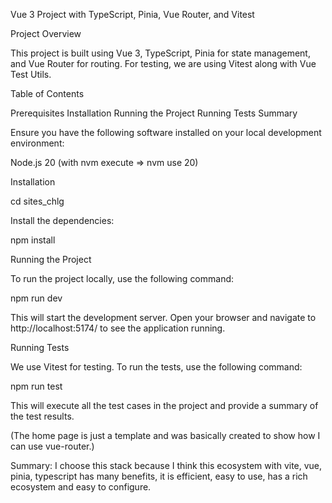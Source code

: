 Vue 3 Project with TypeScript, Pinia, Vue Router, and Vitest

Project Overview

This project is built using Vue 3, TypeScript, Pinia for state management, and Vue Router for routing. For testing, we are using Vitest along with Vue Test Utils.

Table of Contents

Prerequisites
Installation
Running the Project
Running Tests
Summary

Ensure you have the following software installed on your local development environment:

Node.js 20
(with nvm execute => nvm use 20)

Installation

cd sites_chlg

Install the dependencies:

npm install

Running the Project

To run the project locally, use the following command:

npm run dev

This will start the development server. Open your browser and navigate to http://localhost:5174/ to see the application running.

Running Tests

We use Vitest for testing. To run the tests, use the following command:

npm run test

This will execute all the test cases in the project and provide a summary of the test results.

(The home page is just a template and was basically created to show how I can use vue-router.)

Summary:
I choose this stack because I think this ecosystem with vite, vue, pinia, typescript has many benefits, it is efficient, easy to use, has a rich ecosystem and easy to configure.
